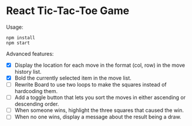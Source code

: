 # React Tic-Tac-Toe Game 

Usage:
```
npm install
npm start
```

Advanced features:
  - [x] Display the location for each move in the format (col, row) in the move history list.
  - [x] Bold the currently selected item in the move list.
  - [ ] Rewrite Board to use two loops to make the squares instead of hardcoding them.
  - [ ] Add a toggle button that lets you sort the moves in either ascending or descending order.
  - [ ] When someone wins, highlight the three squares that caused the win.
  - [ ] When no one wins, display a message about the result being a draw.